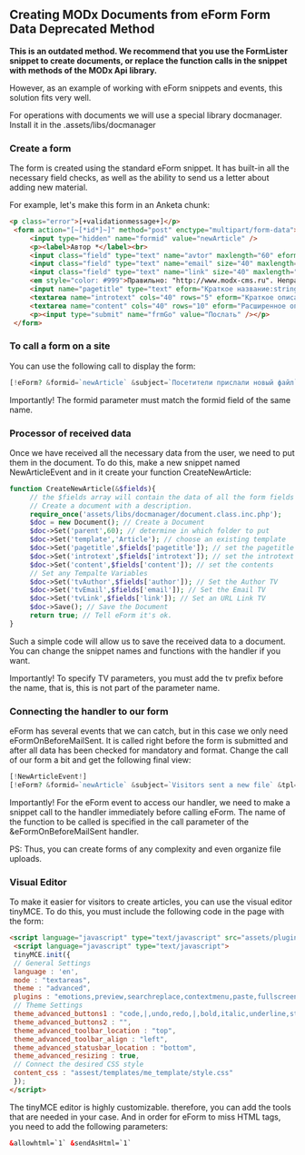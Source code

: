## Creating MODx Documents from eForm Form Data Deprecated Method

**This is an outdated method. We recommend that you use the FormLister snippet to create documents, or replace the function calls in the snippet with methods of the MODx Api library.**

However, as an example of working with eForm snippets and events, this solution fits very well.

For operations with documents we will use a special library docmanager. Install it in the .assets/libs/docmanager

### Create a form
The form is created using the standard eForm snippet. It has built-in all the necessary field checks, as well as the ability to send us a letter about adding new material.

For example, let's make this form in an Anketa chunk:
```html
<p class="error">[+validationmessage+]</p>
 <form action="[~[*id*]~]" method="post" enctype="multipart/form-data">
     <input type="hidden" name="formid" value="newArticle" />
     <p><label>Автор *</label><br>
     <input class="field" type="text" name="avtor" maxlength="60" eform="Имя автора:string:1:Имя автора нужно обязательно!" /></p>      <p><label>Email *</label><br>
     <input class="field" type="text" name="email" size="40" maxlength="40" eform="Адрес почты:email:0" /></p>      <p><label>Адрес сайта</label><br>
     <input class="field" type="text" name="link" size="40" maxlength="40" eform="Адрес сайта:string:0" /><br>
     <em style="color: #999">Правильно: "http://www.modx-cms.ru". Неправильно: "www.modx-cms.ru"</em></p>      Название *<br>
     <input name="pagetitle" type="text" eform="Краткое название:string:0:Название обязательно!" /><br>      Аннотация *<br>
     <textarea name="introtext" cols="40" rows="5" eform="Краткое описание:string:0:Краткое описание обязательно!"></textarea><br><br>      Текст статьи<br>
     <textarea name="content" cols="40" rows="10" eform="Расширенное описание:string:0"></textarea><br><br>
     <p><input type="submit" name="frmGo" value="Послать" /></p>
 </form>
```
### To call a form on a site
You can use the following call to display the form:
```php
[!eForm? &formid=`newArticle` &subject=`Посетители прислали новый файл` &tpl=`Anketa` !]
```
Importantly! The formid parameter must match the formid field of the same name.

### Processor of received data
Once we have received all the necessary data from the user, we need to put them in the document. To do this, make a new snippet named NewArticleEvent and in it create your function CreateNewArticle:
```php
function CreateNewArticle(&$fields){
     // the $fields array will contain the data of all the form fields
     // Create a document with a description.
     require_once('assets/libs/docmanager/document.class.inc.php');
     $doc = new Document(); // Create a Document
     $doc->Set('parent',60); // determine in which folder to put
     $doc->Set('template','Article'); // choose an existing template
     $doc->Set('pagetitle',$fields['pagetitle']); // set the pagetitle
     $doc->Set('introtext',$fields['introtext']); // set the introtext
     $doc->Set('content',$fields['content']); // set the contents
     // Set any Tempalte Variables
     $doc->Set('tvAuthor',$fields['author']); // Set the Author TV
     $doc->Set('tvEmail',$fields['email']); // Set the Email TV
     $doc->Set('tvLink',$fields['link']); // Set an URL Link TV
     $doc->Save(); // Save the Document
     return true; // Tell eForm it's ok. 
}
```
Such a simple code will allow us to save the received data to a document. You can change the snippet names and functions with the handler if you want.

Importantly! To specify TV parameters, you must add the tv prefix before the name, that is, this is not part of the parameter name.

### Connecting the handler to our form
eForm has several events that we can catch, but in this case we only need eFormOnBeforeMailSent. It is called right before the form is submitted and after all data has been checked for mandatory and format. Change the call of our form a bit and get the following final view:
```php
[!NewArticleEvent!]
[!eForm? &formid=`newArticle` &subject=`Visitors sent a new file` &tpl=`questionnaire` &eFormOnBeforeMailSent=`CreateNewArticle`!]
```
Importantly! For the eForm event to access our handler, we need to make a snippet call to the handler immediately before calling eForm. The name of the function to be called is specified in the call parameter of the &eFormOnBeforeMailSent handler.

PS: Thus, you can create forms of any complexity and even organize file uploads.

### Visual Editor
To make it easier for visitors to create articles, you can use the visual editor tinyMCE. To do this, you must include the following code in the page with the form:
```html
<script language="javascript" type="text/javascript" src="assets/plugins/tinymce212/jscripts/tiny_mce/tiny_mce.js"></script>
 <script language="javascript" type="text/javascript">
 tinyMCE.init({
 // General Settings
 language : 'en',
 mode : "textareas",
 theme : "advanced",
 plugins : "emotions,preview,searchreplace,contextmenu,paste,fullscreen,visualchars",
 // Theme Settings
 theme_advanced_buttons1 : "code,|,undo,redo,|,bold,italic,underline,strikethrough,|,removeformat,cut,copy,paste,|,bullist,numlist,|,link,unlink,|,image,|,sub,sup,|,charmap,formatselect",
 theme_advanced_buttons2 : "",
 theme_advanced_toolbar_location : "top",
 theme_advanced_toolbar_align : "left",
 theme_advanced_statusbar_location : "bottom",
 theme_advanced_resizing : true,
 // Connect the desired CSS style
 content_css : "assest/templates/me_template/style.css"
 });
</script>
```
The tinyMCE editor is highly customizable. therefore, you can add the tools that are needed in your case. And in order for eForm to miss HTML tags, you need to add the following parameters:
```html
&allowhtml=`1` &sendAsHtml=`1`
```
